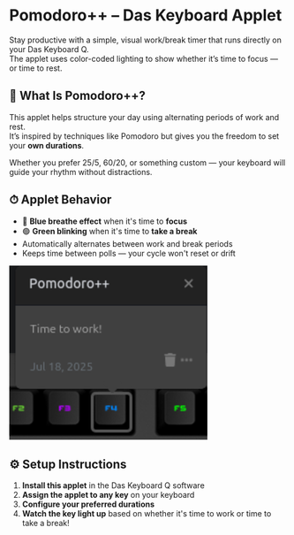 # Pomodoro++ – Das Keyboard Applet

Stay productive with a simple, visual work/break timer that runs directly on your Das Keyboard Q.  
The applet uses color-coded lighting to show whether it’s time to focus — or time to rest.

## 🧠 What Is Pomodoro++?

This applet helps structure your day using alternating periods of work and rest.  
It’s inspired by techniques like Pomodoro but gives you the freedom to set your **own durations**.

Whether you prefer 25/5, 60/20, or something custom — your keyboard will guide your rhythm without distractions.

## ⏱ Applet Behavior

- 🔵 **Blue breathe effect** when it's time to **focus**
- 🟢 **Green blinking** when it's time to **take a break**
- Automatically alternates between work and break periods
- Keeps time between polls — your cycle won't reset or drift

![Pomodoro++ Applet Preview](assets/image.png "Pomodoro++")

## ⚙️ Setup Instructions

1. **Install this applet** in the Das Keyboard Q software
2. **Assign the applet to any key** on your keyboard
3. **Configure your preferred durations**
4. **Watch the key light up** based on whether it's time to work or time to take a break!
